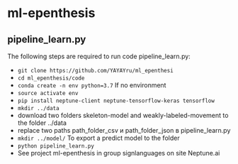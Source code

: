 # ml-epenthesis

## pipeline_learn.py
The following steps are required to run code pipeline_learn.py:
- `git clone https://github.com/YAYAYru/ml_epenthesi`
- `cd ml_epenthesis/code`
- `conda create -n env python=3.7` If no environment
- `source activate env`
- `pip install neptune-client neptune-tensorflow-keras tensorflow`
- `mkdir ../data`
- download two folders skeleton-model and weakly-labeled-movement to the folder ../data
- replace two paths path_folder_csv и path_folder_json в pipeline_learn.py
- `mkdir ../model/` To export a predict model to the folder
- `python pipeline_learn.py`
- See project ml-epenthesis in group signlanguages on site Neptune.ai

